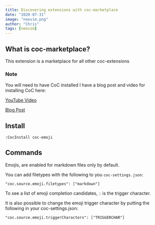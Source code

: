 ```yaml
---
title: Discovering extensions with coc-marketplace
date: "2020-07-31"
image: "neovim.png"
author: "Chris"
tags: [neovim]
---
```


## What is coc-marketplace?

This extension is a marketplace for all other coc-extensions

### Note

You will need to have CoC installed I have a blog post and video for installing CoC here:

[YouTube Video](https://www.youtube.com/watch?v=OXEVhnY621M)

[Blog Post](https://www.chrisatmachine.com/Neovim/04-vim-coc/)

## Install

```
:CocInstall coc-emoji
```

## Commands

Emojis, are enabled for markdown files only by default.

You can add filetypes with the following to you `coc-settings.json`:

```
"coc.source.emoji.filetypes": ["markdown"]
```

To see a list of emoji completion candidates, `:` is the trigger character.

It is also possible to change the emoji trigger character by putting the following in your coc-settings.json:

```
"coc.source.emoji.triggerCharacters": ["TRIGGERCHAR"]
```
